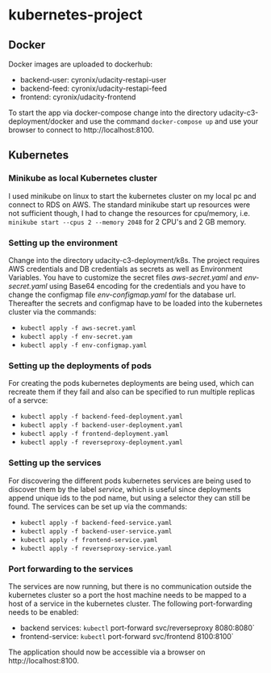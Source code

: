 # kubernetes-project

## Docker
Docker images are uploaded to dockerhub:
- backend-user: cyronix/udacity-restapi-user
- backend-feed: cyronix/udacity-restapi-feed
- frontend: cyronix/udacity-frontend

To start the app via docker-compose change into the directory udacity-c3-deployment/docker and use the command `docker-compose up` and use your browser to connect to http://localhost:8100.

## Kubernetes

### Minikube as local Kubernetes cluster
I used minikube on linux to start the kubernetes cluster on my local pc and connect to RDS on AWS.
The standard minikube start up resources were not sufficient though, I had to change the resources for cpu/memory, i.e.
`minikube start --cpus 2 --memory 2048` for 2 CPU's and 2 GB memory.

### Setting up the environment
Change into the directory udacity-c3-deployment/k8s.
The project requires AWS credentials and DB credentials as secrets as well as Environment Variables.
You have to customize the secret files *aws-secret.yaml* and *env-secret.yaml* using Base64 encoding for the credentials and you have to change the configmap file *env-configmap.yaml* for  the database url.
Thereafter the secrets and configmap have to be loaded into the kubernetes cluster via the commands:
- `kubectl apply -f aws-secret.yaml`
- `kubectl apply -f env-secret.yam`
- `kubectl apply -f env-configmap.yaml`

### Setting up the deployments of pods
For creating the pods kubernetes deployments are being used, which can recreate them if they fail and also can be specified to run multiple replicas of a servce:
- `kubectl apply -f backend-feed-deployment.yaml`
- `kubectl apply -f backend-user-deployment.yaml`
- `kubectl apply -f frontend-deployment.yaml`
- `kubectl apply -f reverseproxy-deployment.yaml`

### Setting up the services
For discovering the different pods kubernetes services are being used to discover them by the label *service*, which is useful since deployments append unique ids to the pod name, but using a selector they can still be found.
The services can be set up via the commands:
- `kubectl apply -f backend-feed-service.yaml`
- `kubectl apply -f backend-user-service.yaml`
- `kubectl apply -f frontend-service.yaml`
- `kubectl apply -f reverseproxy-service.yaml`

### Port forwarding to the services
The services are now running, but there is no communication outside the kubernetes cluster so a port the host machine needs to be mapped to a host of a service in the kubernetes cluster.
The following port-forwarding needs to be enabled:
- backend services: `kubectl` port-forward svc/reverseproxy 8080:8080`
- frontend-service: `kubectl` port-forward svc/frontend 8100:8100`

The application should now be accessible via a browser on http://localhost:8100.








